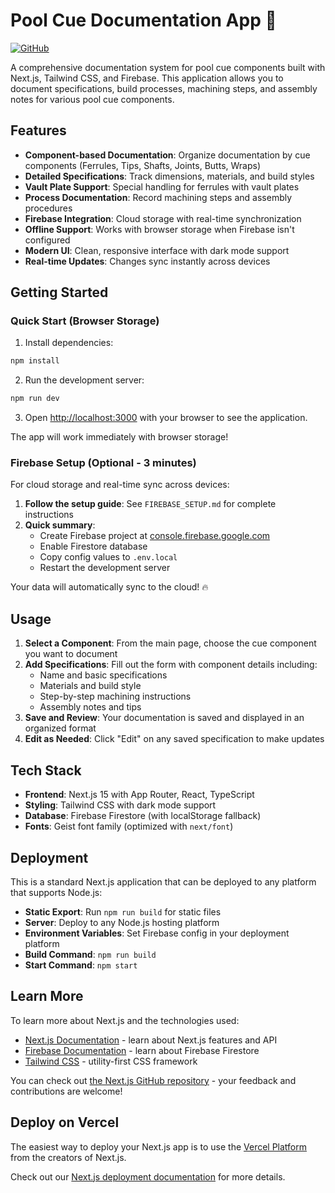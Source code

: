 # Pool Cue Documentation App 🎱

[![GitHub](https://img.shields.io/badge/GitHub-sfmissionmark/pool--cue--documentation-blue?logo=github)](https://github.com/sfmissionmark/pool-cue-documentation)

A comprehensive documentation system for pool cue components built with Next.js, Tailwind CSS, and Firebase. This application allows you to document specifications, build processes, machining steps, and assembly notes for various pool cue components.

## Features

- **Component-based Documentation**: Organize documentation by cue components (Ferrules, Tips, Shafts, Joints, Butts, Wraps)
- **Detailed Specifications**: Track dimensions, materials, and build styles
- **Vault Plate Support**: Special handling for ferrules with vault plates
- **Process Documentation**: Record machining steps and assembly procedures
- **Firebase Integration**: Cloud storage with real-time synchronization
- **Offline Support**: Works with browser storage when Firebase isn't configured
- **Modern UI**: Clean, responsive interface with dark mode support
- **Real-time Updates**: Changes sync instantly across devices

## Getting Started

### Quick Start (Browser Storage)

1. Install dependencies:
```bash
npm install
```

2. Run the development server:
```bash
npm run dev
```

3. Open [http://localhost:3000](http://localhost:3000) with your browser to see the application.

The app will work immediately with browser storage!

### Firebase Setup (Optional - 3 minutes)

For cloud storage and real-time sync across devices:

1. **Follow the setup guide**: See `FIREBASE_SETUP.md` for complete instructions
2. **Quick summary**:
   - Create Firebase project at [console.firebase.google.com](https://console.firebase.google.com)
   - Enable Firestore database
   - Copy config values to `.env.local`
   - Restart the development server

Your data will automatically sync to the cloud! 🔥

## Usage

1. **Select a Component**: From the main page, choose the cue component you want to document
2. **Add Specifications**: Fill out the form with component details including:
   - Name and basic specifications
   - Materials and build style
   - Step-by-step machining instructions
   - Assembly notes and tips
3. **Save and Review**: Your documentation is saved and displayed in an organized format
4. **Edit as Needed**: Click "Edit" on any saved specification to make updates

## Tech Stack

- **Frontend**: Next.js 15 with App Router, React, TypeScript
- **Styling**: Tailwind CSS with dark mode support
- **Database**: Firebase Firestore (with localStorage fallback)
- **Fonts**: Geist font family (optimized with `next/font`)

## Deployment

This is a standard Next.js application that can be deployed to any platform that supports Node.js:

- **Static Export**: Run `npm run build` for static files
- **Server**: Deploy to any Node.js hosting platform
- **Environment Variables**: Set Firebase config in your deployment platform
- **Build Command**: `npm run build`
- **Start Command**: `npm start`

## Learn More

To learn more about Next.js and the technologies used:

- [Next.js Documentation](https://nextjs.org/docs) - learn about Next.js features and API
- [Firebase Documentation](https://firebase.google.com/docs) - learn about Firebase Firestore
- [Tailwind CSS](https://tailwindcss.com/docs) - utility-first CSS framework

You can check out [the Next.js GitHub repository](https://github.com/vercel/next.js) - your feedback and contributions are welcome!

## Deploy on Vercel

The easiest way to deploy your Next.js app is to use the [Vercel Platform](https://vercel.com/new?utm_medium=default-template&filter=next.js&utm_source=create-next-app&utm_campaign=create-next-app-readme) from the creators of Next.js.

Check out our [Next.js deployment documentation](https://nextjs.org/docs/app/building-your-application/deploying) for more details.
